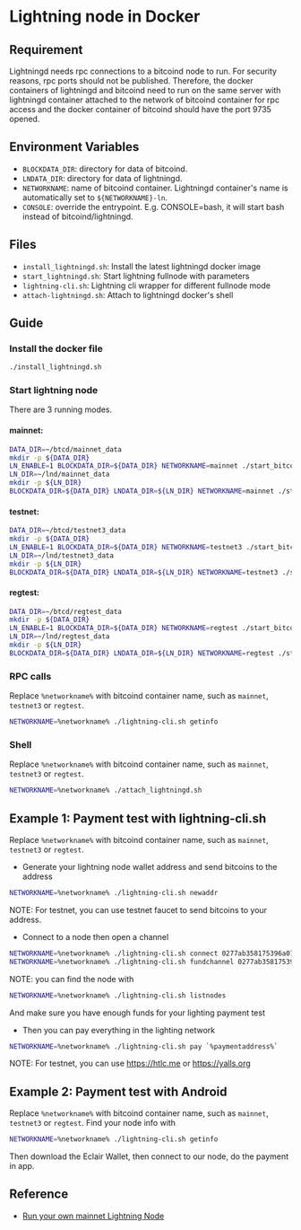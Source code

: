 # Lightning node in Docker

## Requirement
Lightningd needs rpc connections to a bitcoind node to run.
For security reasons, rpc ports should not be published.
Therefore, the docker containers of lightningd and bitcoind need to run on the same server
with lightningd container attached to the network of bitcoind container for rpc access
and the docker container of bitcoind should have the port 9735 opened.

## Environment Variables
* `BLOCKDATA_DIR`: directory for data of bitcoind.
* `LNDATA_DIR`: directory for data of lightningd.
* `NETWORKNAME`: name of bitcoind container. Lightningd container's name is automatically set to `${NETWORKNAME}-ln`.
* `CONSOLE`: override the entrypoint. E.g. CONSOLE=bash, it will start bash instead of bitcoind/lightningd.

## Files
* `install_lightningd.sh`:  Install the latest lightningd docker image
* `start_lightningd.sh`: Start lightning fullnode with parameters
* `lightning-cli.sh`: Lightning cli wrapper for different fullnode mode
* `attach-lightningd.sh`: Attach to lightningd docker's shell

## Guide

### Install the docker file
```bash
./install_lightningd.sh
```

### Start lightning node
There are 3 running modes.

#### mainnet:

```bash
DATA_DIR=~/btcd/mainnet_data
mkdir -p ${DATA_DIR}
LN_ENABLE=1 BLOCKDATA_DIR=${DATA_DIR} NETWORKNAME=mainnet ./start_bitcoind.sh
LN_DIR=~/lnd/mainnet_data
mkdir -p ${LN_DIR}
BLOCKDATA_DIR=${DATA_DIR} LNDATA_DIR=${LN_DIR} NETWORKNAME=mainnet ./start_lightningd.sh --network=bitcoin
```

#### testnet:

```bash
DATA_DIR=~/btcd/testnet3_data
mkdir -p ${DATA_DIR}
LN_ENABLE=1 BLOCKDATA_DIR=${DATA_DIR} NETWORKNAME=testnet3 ./start_bitcoind.sh -testnet
LN_DIR=~/lnd/testnet3_data
mkdir -p ${LN_DIR}
BLOCKDATA_DIR=${DATA_DIR} LNDATA_DIR=${LN_DIR} NETWORKNAME=testnet3 ./start_lightningd.sh --network=testnet
```

#### regtest:
```bash
DATA_DIR=~/btcd/regtest_data
mkdir -p ${DATA_DIR}
LN_ENABLE=1 BLOCKDATA_DIR=${DATA_DIR} NETWORKNAME=regtest ./start_bitcoind.sh -regtest
LN_DIR=~/lnd/regtest_data
mkdir -p ${LN_DIR}
BLOCKDATA_DIR=${DATA_DIR} LNDATA_DIR=${LN_DIR} NETWORKNAME=regtest ./start_lightningd.sh --network=regtest
```

### RPC calls
Replace `%networkname%` with bitcoind container name, such as `mainnet`, `testnet3` or `regtest`.
```bash
NETWORKNAME=%networkname% ./lightning-cli.sh getinfo
```

### __Shell__
Replace `%networkname%` with bitcoind container name, such as `mainnet`, `testnet3` or `regtest`.
```bash
NETWORKNAME=%networkname% ./attach_lightningd.sh
```

## Example 1: Payment test with lightning-cli.sh
Replace `%networkname%` with bitcoind container name, such as `mainnet`, `testnet3` or `regtest`.
* Generate your lightning node wallet address and send bitcoins to the address
```bash
NETWORKNAME=%networkname% ./lightning-cli.sh newaddr
```

NOTE: For testnet, you can use testnet faucet to send bitcoins to your address.

* Connect to a node then open a channel
```bash
NETWORKNAME=%networkname% ./lightning-cli.sh connect 0277ab358175396a07151dfc0fed59a6765bffa58c5d4112b292d73bb120c82458 18.188.81.20
NETWORKNAME=%networkname% ./lightning-cli.sh fundchannel 0277ab358175396a07151dfc0fed59a6765bffa58c5d4112b292d73bb120c82458 1000000
```

NOTE: you can find the node with
```bash
NETWORKNAME=%networkname% ./lightning-cli.sh listnodes
```
And make sure you have enough funds for your lighting payment test

* Then you can pay everything in the lighting network
```bash
NETWORKNAME=%networkname% ./lightning-cli.sh pay `%paymentaddress%`
```

NOTE: For testnet, you can use https://htlc.me or https://yalls.org

## Example 2: Payment test with Android
Replace `%networkname%` with bitcoind container name, such as `mainnet`, `testnet3` or `regtest`.
Find your node info with
```bash
NETWORKNAME=%networkname% ./lightning-cli.sh getinfo
```

Then download the Eclair Wallet, then connect to our node, do the payment in app.


## Reference
* [Run your own mainnet Lightning Node](https://medium.com/@dougvk/run-your-own-mainnet-lightning-node-2d2eab628a8b)
